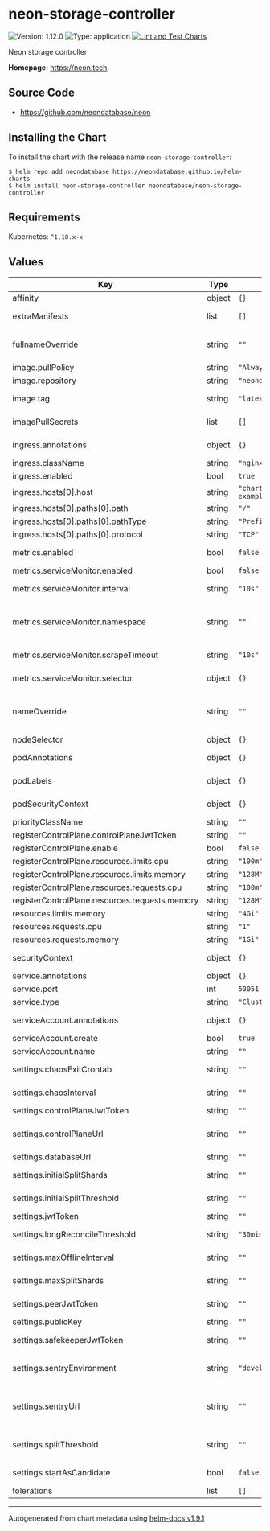 # neon-storage-controller

![Version: 1.12.0](https://img.shields.io/badge/Version-1.12.0-informational?style=flat-square) ![Type: application](https://img.shields.io/badge/Type-application-informational?style=flat-square) [![Lint and Test Charts](https://github.com/neondatabase/helm-charts/actions/workflows/lint-test.yaml/badge.svg)](https://github.com/neondatabase/helm-charts/actions/workflows/lint-test.yaml)

Neon storage controller

**Homepage:** https://neon.tech

## Source Code

* <https://github.com/neondatabase/neon>

## Installing the Chart

To install the chart with the release name `neon-storage-controller`:

```console
$ helm repo add neondatabase https://neondatabase.github.io/helm-charts
$ helm install neon-storage-controller neondatabase/neon-storage-controller
```

## Requirements

Kubernetes: `^1.18.x-x`

## Values

| Key | Type | Default | Description |
|-----|------|---------|-------------|
| affinity | object | `{}` | Affinity for pod assignment |
| extraManifests | list | `[]` | Additional manifests that are created with the chart |
| fullnameOverride | string | `""` | String to fully override neon-storage-controller.fullname template |
| image.pullPolicy | string | `"Always"` | image pull policy |
| image.repository | string | `"neondatabase/neon"` | Neondatabase image repository |
| image.tag | string | `"latest"` | Overrides the image tag whose default is the chart appVersion. |
| imagePullSecrets | list | `[]` | Specify docker-registry secret names as an array |
| ingress.annotations | object | `{}` | Additional annotations for Ingress resource. |
| ingress.className | string | `"nginx-int"` | Ingress class for controller |
| ingress.enabled | bool | `true` | Enable ingress controller resource. |
| ingress.hosts[0].host | string | `"chart-example.local"` |  |
| ingress.hosts[0].paths[0].path | string | `"/"` |  |
| ingress.hosts[0].paths[0].pathType | string | `"Prefix"` |  |
| ingress.hosts[0].paths[0].protocol | string | `"TCP"` |  |
| metrics.enabled | bool | `false` | Enable prometheus metrcis autodiscovery |
| metrics.serviceMonitor.enabled | bool | `false` | Create ServiceMonitor resource |
| metrics.serviceMonitor.interval | string | `"10s"` | Interval in which prometheus scrapes |
| metrics.serviceMonitor.namespace | string | `""` | The namespace in which the ServiceMonitor will be created, if empty then Release.Namespace used |
| metrics.serviceMonitor.scrapeTimeout | string | `"10s"` | Scrape Timeout duration for prometheus |
| metrics.serviceMonitor.selector | object | `{}` | Additional labels to attach (used by Prometheus operator) |
| nameOverride | string | `""` | String to partially override neon-storage-controller.fullname template (will maintain the release name) |
| nodeSelector | object | `{}` | Node labels for pod assignment. |
| podAnnotations | object | `{}` | Annotations for neon-storage-controller pods |
| podLabels | object | `{}` | Additional labels for neon-storage-controller pods |
| podSecurityContext | object | `{}` | neon-storage-controller's pods Security Context |
| priorityClassName | string | `""` | Pod priority class |
| registerControlPlane.controlPlaneJwtToken | string | `""` |  |
| registerControlPlane.enable | bool | `false` |  |
| registerControlPlane.resources.limits.cpu | string | `"100m"` |  |
| registerControlPlane.resources.limits.memory | string | `"128M"` |  |
| registerControlPlane.resources.requests.cpu | string | `"100m"` |  |
| registerControlPlane.resources.requests.memory | string | `"128M"` |  |
| resources.limits.memory | string | `"4Gi"` |  |
| resources.requests.cpu | string | `"1"` |  |
| resources.requests.memory | string | `"1Gi"` |  |
| securityContext | object | `{}` | neon-storage-controller's containers Security Context |
| service.annotations | object | `{}` | Annotations to add to the service |
| service.port | int | `50051` | controller listen port |
| service.type | string | `"ClusterIP"` |  |
| serviceAccount.annotations | object | `{}` | Annotations to add to the service account |
| serviceAccount.create | bool | `true` |  |
| serviceAccount.name | string | `""` |  |
| settings.chaosExitCrontab | string | `""` | Chaos testing for immediate exit crontab |
| settings.chaosInterval | string | `""` | Chaos testing for tenant migration interval |
| settings.controlPlaneJwtToken | string | `""` |  |
| settings.controlPlaneUrl | string | `""` | Base URL for control plane API endpoints (e.g., https://control-plane.example.com/storage/api/v1/) |
| settings.databaseUrl | string | `""` |  |
| settings.initialSplitShards | string | `""` | Number of shards to use for initial tenant splits. |
| settings.initialSplitThreshold | string | `""` | Size threshold in bytes for initial tenant splits. |
| settings.jwtToken | string | `""` |  |
| settings.longReconcileThreshold | string | `"30min"` | If a reconciliation takes longer than this, bump an alerting metric |
| settings.maxOfflineInterval | string | `""` | Grace period before marking unresponsive pageserver offline. |
| settings.maxSplitShards | string | `""` | Maximum number of shards for autosplits. |
| settings.peerJwtToken | string | `""` | JWT token for authentication with other storage controller instances |
| settings.publicKey | string | `""` |  |
| settings.safekeeperJwtToken | string | `""` | JWT token for authentication with safekeepers |
| settings.sentryEnvironment | string | `"development"` | "development" or "production". It will be visible in sentry in order to filter issues |
| settings.sentryUrl | string | `""` | url (will be converted into `SENTRY_DSN` environment variable) used by sentry to collect error/panic events in storage-controller |
| settings.splitThreshold | string | `""` | Shard size threshold in bytes for automatically splitting shards.  Omit to disable auto-sharding (default) |
| settings.startAsCandidate | bool | `false` | When set to True, restart the service gracefully |
| tolerations | list | `[]` | Tolerations for pod assignment. |

----------------------------------------------
Autogenerated from chart metadata using [helm-docs v1.9.1](https://github.com/norwoodj/helm-docs/releases/v1.9.1)

